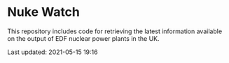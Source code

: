 # Nuke Watch

This repository includes code for retrieving the latest information available on the output of EDF nuclear power plants in the UK.

Last updated: 2021-05-15 19:16